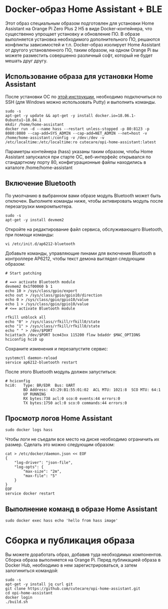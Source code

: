 # Docker-образ Home Assistant + BLE

Этот образ специальным образом подготовлен для установки Home Assistant на Orange Pi Zero Plus 2 H5 в виде Docker-контейнера, что существенно упрощает установку и обновление ПО. В образе выполняется установка необходимого дополнительного ПО, решаются конфликты зависимостей и т.п. Docker-образ изолирует Home Assistant от другого установленного ПО, таким образом, на одном Orange Pi вы можете разместить совершенно различный софт, который не будет мешать друг другу.

## Использование образа для установки Home Assistant

После установки ОС по [этой инструкции](http://cutecare.readthedocs.io/ru/master/%D0%A3%D1%81%D1%82%D0%B0%D0%BD%D0%BE%D0%B2%D0%BA%D0%B0/), необходимо подключиться по SSH (для Windows можно использовать Putty) и выполнить команды.

```
sudo -s
apt-get -y update && apt-get -y install docker.io=18.06.1-0ubuntu1~18.04.1
mkdir /home/home-assistant
docker run -d --name hass --restart unless-stopped -p 80:8123 -p 8080:8080 --cap-add=SYS_ADMIN --cap-add=NET_ADMIN --net=host -v /home/home-assistant:/config -v /dev:/dev -v /etc/localtime:/etc/localtime:ro cutecare/opi-home-assistant:latest
```

Параметры контейнера (hass) указаны таким образом, чтобы Home Assistant запускался при старте ОС, веб-интерфейс открывался по стандартному порту 80, конфигурационные файлы находились в каталоге /home/home-assistant

## Включение Bluetooth

По умолчанию в выбранном вами образе модуль Bluetooth может быть отключен. Выполните команды ниже, чтобы активировать модуль после перезагрузки микромпьютера.

```
sudo -s
apt-get -y install devmem2
```

Откройте на редактирование файл сервиса, обслуживающего Bluetooth, при помощи команды:

```
vi /etc/init.d/ap6212-bluetooth
```

Добавьте команды, управляющие пинами для включения Bluetooth в контроллере AP6212, чтобы текст демона выглядел следующим образом:

```
# Start patching

# ==> activate Bluetooth module
devmem2 0x1f00060 b 1
echo 10 > /sys/class/gpio/export
echo out > /sys/class/gpio/gpio10/direction
echo 0 > /sys/class/gpio/gpio10/value
echo 1 > /sys/class/gpio/gpio10/value
# <== activate Bluetooth module

rfkill unblock all
echo "0" > /sys/class/rfkill/rfkill0/state
echo "1" > /sys/class/rfkill/rfkill0/state
echo " " > /dev/$PORT
hciattach /dev/$PORT bcm43xx 115200 flow bdaddr $MAC_OPTIONS
hciconfig hci0 up
```

Сохраните изменения и перезапустите сервис:

```
systemctl daemon-reload
service ap6212-bluetooth restart
```

После этого Bluetooth модуль должен запуститься:

```
# hciconfig
hci0:   Type: BR/EDR  Bus: UART
        BD Address: 43:29:B1:55:01:02  ACL MTU: 1021:8  SCO MTU: 64:1
        UP RUNNING
        RX bytes:738 acl:0 sco:0 events:44 errors:0
        TX bytes:1750 acl:0 sco:0 commands:44 errors:0
```

## Просмотр логов Home Assistant

```
sudo docker logs hass
```

Чтобы логи не съедали все место на диске необходимо ограничить их размер.
Сделать это можно следующим образом:

```
cat > /etc/docker/daemon.json << EOF
{
    "log-driver": "json-file",
    "log-opts": {
        "max-size": "2m",
        "max-file": "5"
    }
}
EOF
service docker restart
```

## Выполнение команд в образе Home Assistant

```
sudo docker exec hass echo 'hello from hass image'
```


# Сборка и публикация образа

Вы можете доработать образ, добавив туда необходимых компонентов. Сборка образа выполняется на Orange Pi. Перед публикацией образа в Docker Hub, необходимо в нем зарегистрироваться, а затем залогиниться командой:

```
sudo -s
apt-get -y install jq curl git
git clone https://github.com/cutecare/opi-home-assistant.git
cd opi-home-assistant
docker login
./build.sh
```
